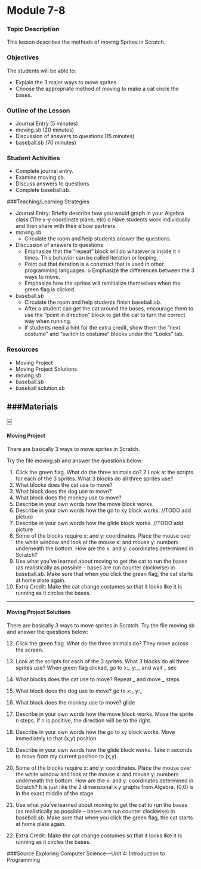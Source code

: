 # Module 7-8
### Topic Description

This lesson describes the methods of moving Sprites in Scratch.

### Objectives

The students will be able to:
- Explain the 3 major ways to move sprites.
- Choose the appropriate method of moving to make a cat circle the bases.

### Outline of the Lesson

- Journal Entry (5 minutes)
- moving.sb (20 minutes)
- Discussion of answers to questions (15 minutes)
- baseball.sb (70 minutes)

### Student Activities

- Complete journal entry.
- Examine moving.sb.
- Discuss answers to questions.
- Complete baseball.sb.

###Teaching/Learning Strategies

- Journal Entry: Briefly describe how you would graph in your Algebra class (The x-y coordinate plane, etc) o Have students work individually and then share with their elbow partners.
- moving.sb
    - Circulate the room and help students answer the questions.
- Discussion of answers to questions
    - Emphasize that the “repeat” block will do whatever is inside it n times. This behavior can be called
iteration or looping.
    - Point out that iteration is a construct that is used in other programming languages. o Emphasize the differences between the 3 ways to move.
    - Emphasize how the sprites will reinitialize themselves when the green flag is clicked.
- baseball.sb
    - Circulate the room and help students finish baseball.sb.
    - After a student can get the cat around the bases, encourage them to use the “point in direction” block
to get the cat to turn the correct way when running.
    - If students need a hint for the extra credit, show them the “next costume” and “switch to costume“
blocks under the “Looks” tab.

### Resources

- Moving Project
- Moving Project Solutions
- moving.sb
- baseball.sb
- baseball solution.sb

###Materials
---
￼

#### Moving Project

There are basically 3 ways to move sprites in Scratch.

Try the file moving.sb and answer the questions below:

1. Click the green flag. What do the three animals do?
2.Look at the scripts for each of the 3 sprites. What 3 blocks do all three sprites use?
3. What blocks does the cat use to move?
3. What block does the dog use to move?
4. What block does the monkey use to move?
5. Describe in your own words how the move block works.
6. Describe in your own words how the go to xy block works.
//TODO add picture
7. Describe in your own words how the glide block works.
//TODO add picture
9. Some of the blocks require x: and y: coordinates. Place the mouse over the white window and look at the mouse x: and mouse y: numbers underneath the bottom. How are the x: and y: coordinates determined in Scratch?
10. Use what you’ve learned about moving to get the cat to run the bases (as realistically as possible – bases are run counter clockwise) in baseball.sb. Make sure that when you click the green flag, the cat starts at home plate again.
11. Extra Credit: Make the cat change costumes so that it looks like it is running as it circles the bases.

---
#### Moving Project Solutions

There are basically 3 ways to move sprites in Scratch. Try the file moving.sb and answer the questions below:

12. Click the green flag. What do the three animals do?
They move across the screen.

13. Look at the scripts for each of the 3 sprites. What 3 blocks do all three sprites use?
When green flag clicked, go to x:_ y:_, and wait _ sec
14. What blocks does the cat use to move?
Repeat _ and move _ steps
15. What block does the dog use to move?
go to x:_ y:_
16. What block does the monkey use to move?
glide
17. Describe in your own words how the move block works.
Move the sprite n steps. If n is positive, the direction will be to the right.
18. Describe in your own words how the go to xy block works.
Move immediately to that (x,y) position.
19. Describe in your own words how the glide block works.
Take n seconds to move from my current position to (x,y).
20. Some of the blocks require x: and y: coordinates. Place the mouse over the white window and look at the mouse x: and mouse y: numbers underneath the bottom. How are the x: and y: coordinates determined in Scratch?
It is just like the 2 dimensional x y graphs from Algebra. (0,0) is in the exact middle of the stage.
21. Use what you’ve learned about moving to get the cat to run the bases (as realistically as possible – bases are run counter clockwise) in baseball.sb. Make sure that when you click the green flag, the cat starts at home plate again.
22. Extra Credit: Make the cat change costumes so that it looks like it is running as it circles the bases.


###Source
Exploring Computer Science—Unit 4: Introduction to Programming
